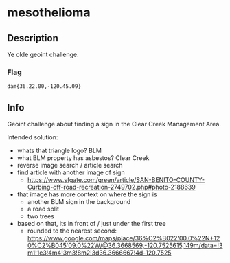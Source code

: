 # mesothelioma

## Description

Ye olde geoint challenge.

### Flag

`dam{36.22.00,-120.45.09}`

## Info

Geoint challenge about finding a sign in the Clear Creek Management Area.

Intended solution:

- whats that triangle logo? BLM
- what BLM property has asbestos? Clear Creek
- reverse image search / article search
- find article with another image of sign
  - https://www.sfgate.com/green/article/SAN-BENITO-COUNTY-Curbing-off-road-recreation-2749702.php#photo-2188639
- that image has more context on where the sign is
  - another BLM sign in the background
  - a road split
  - two trees
- based on that, its in front of / just under the first tree
  - rounded to the nearest second:
    https://www.google.com/maps/place/36%C2%B022'00.0%22N+120%C2%B045'09.0%22W/@36.3668569,-120.7525615,149m/data=!3m1!1e3!4m4!3m3!8m2!3d36.3666667!4d-120.7525
